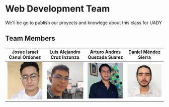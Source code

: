 # Web Development Team

We'll be go to publish our proyects and knowlege about this class for UADY

## Team Members

| Josue Israel Canul Ordonez | Luis Alejandro Cruz Inzunza | Arturo Andres Quezada Suarez |Daniel Méndez Sierra | 
---|---|---|---|
| ![Josue_Canul](/imagenes/Josue_Canul.jpg) | ![Luis_Cruz](/imagenes/Luis_Cruz.png) | ![Arturo_Quezada](/imagenes/Arturo_Quezada.jpg) | ![Daniel_Mendez](/imagenes/Daniel_Mendez.jpg) |
